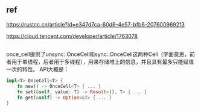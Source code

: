 ## ref

https://rustcc.cn/article?id=e347d7ca-60d6-4e57-bfb6-2076009692f3

https://cloud.tencent.com/developer/article/1763078

##

once_cell提供了unsync::OnceCell和sync::OnceCell这两种Cell（字面意思，前者用于单线程，后者用于多线程），用来存储堆上的信息，并且具有最多只能赋值一次的特性。 API大概是：

```rust
impl<T> OnceCell<T> {
    fn new() -> OnceCell<T> { ... }
    fn set(&self, value: T) -> Result<(), T> { ... }
    fn get(&self) -> Option<&T> { ... }
}
```

